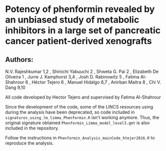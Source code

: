 # Potency of phenformin revealed by an unbiased study of metabolic inhibitors in a large  set of pancreatic cancer patient-derived xenografts

## Authors: 
N.V. Rajeshkumar 1,2 , Shinichi Yabuuchi 2 , Shweta G. Pai 2 , Elizabeth De Oliveira 1 , Jurre J. Kamphorst 3,4 , Josh D. Rabinowitz 5 , Fatima Al-Shahrour 6 , Héctor Tejero 6 , Manuel Hidalgo 6,7 , Anirban Maitra 8 , Chi V. Dang 9,10

All code developed by Hector Tejero and supervised by Fatima Al-Shahrour

Since the development of the code, some of the LINCS resources using during the analysis have been deprecated, so code included in `signatures_using_lm_limma_Phenformin.R` isn't working anymore. Thus, the original signature obtained  `Phenformin_Limma_model_level3.gmt` is also included in the repository. 

Follow the instructions in `Phenformin_Analysis_mainCode_htejer2016.R` to reproduce the analysis. 
